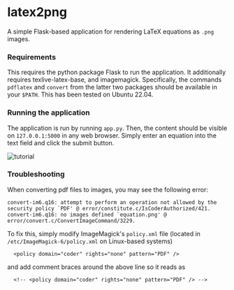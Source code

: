 # latex2png
A simple Flask-based application for rendering LaTeX equations as `.png` images.

### Requirements
This requires the python package Flask to run the application. It additionally requires texlive-latex-base, and imagemagick. Specifically, the commands `pdflatex` and `convert` from the latter two packages should be available in your `$PATH`. This has been tested on Ubuntu 22.04.

### Running the application

The application is run by running `app.py`. Then, the content should be visible on `127.0.0.1:5000` in any web browser. Simply enter an equation into the text field and click the submit button.

![tutorial](https://user-images.githubusercontent.com/12531152/194992526-3dcb2a7c-b6c0-43fe-9040-176c05275481.gif)

### Troubleshooting

When converting pdf files to images, you may see the following error:
```
convert-im6.q16: attempt to perform an operation not allowed by the security policy `PDF' @ error/constitute.c/IsCoderAuthorized/421.
convert-im6.q16: no images defined `equation.png' @ error/convert.c/ConvertImageCommand/3229.
```

To fix this, simply modify ImageMagick's `policy.xml` file (located in `/etc/ImageMagick-6/policy.xml` on Linux-based systems)
```
  <policy domain="coder" rights="none" pattern="PDF" />
```
and add comment braces around the above line so it reads as
```
  <!-- <policy domain="coder" rights="none" pattern="PDF" /> -->
```
